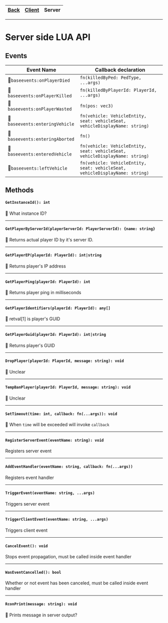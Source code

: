 |[Back](Readme.md)|[Client](Client.md)|Server|
|---|---|---|

---

# Server side LUA API

## Events

Event Name|Callback declaration
----------|--------------------
:no_entry_sign:`baseevents:onPlayerDied`   |`fn(killedByPed: PedType, ...args)`
:no_entry_sign:`baseevents:onPlayerKilled` |`fn(killedByPlayerId: PlayerId, ...args)`
:no_entry_sign:`baseevents:onPlayerWasted` |`fn(pos: vec3)`
:no_entry_sign:`baseevents:enteringVehicle`|`fn(vehicle: VehicleEntity, seat: vehicleSeat, vehicleDisplayName: string)`
:no_entry_sign:`baseevents:enteringAborted`|`fn()`
:no_entry_sign:`baseevents:enteredVehicle` |`fn(vehicle: VehicleEntity, seat: vehicleSeat, vehicleDisplayName: string)`
:no_entry_sign:`baseevents:leftVehicle`    |`fn(vehicle: VehicleEntity, seat: vehicleSeat, vehicleDisplayName: string)`


## Methods

#### `GetInstanceId(): int`
:no_entry_sign: What instance ID?

---

#### `GetPlayerByServerId(playerServerId: PlayerServerId): {name: string}`
:no_entry_sign: Returns actual player ID by it's server ID.

---

#### `GetPlayerEP(playerId: PlayerId): int|string`
:no_entry_sign: Returns player's IP address

---

#### `GetPlayerPing(playerId: PlayerId): int`
:no_entry_sign: Returns player ping in milliseconds

---

#### `GetPlayerIdentifiers(playerId: PlayerId): any[]`
:no_entry_sign: retval[1] is player's GUID

---

#### `GetPlayerGuid(playerId: PlayerId): int|string`
:no_entry_sign: Returns player's GUID

---

#### `DropPlayer(playerId: PlayerId, message: string): void`
:no_entry_sign: Unclear

---

#### `TempBanPlayer(playerId: PlayerId, message: string): void`
:no_entry_sign: Unclear

---

#### `SetTimeout(time: int, callback: fn(...args)): void`
:no_entry_sign: When `time` will be exceeded will invoke `callback`

---

#### `RegisterServerEvent(eventName: string): void`
Registers server event

---

#### `AddEventHandler(eventName: string, callback: fn(...args))`
Registers event handler

---

#### `TriggerEvent(eventName: string, ...args)`
Triggers server event

---

#### `TriggerClientEvent(eventName: string, ...args)`
Triggers client event

---

#### `CancelEvent(): void`
Stops event propagation, must be called inside event handler

---

#### `WasEventCancelled(): bool`
Whether or not event has been canceled, must be called inside event handler

---

#### `RconPrint(message: string): void`
:no_entry_sign: Prints message in server output?

